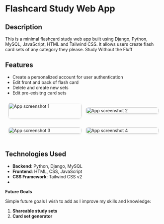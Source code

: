 # **Flashcard Study Web App** 

## **Description**

This is a minimal flashcard study web app built using Django, Python, MySQL, JavaScript, HTML and Tailwind CSS. It allows users create flash card sets of any category they please.
Study Without the Fluff

## **Features**

- Create a personalized account for user authentication
- Edit front and back of flash card
- Delete and create new sets
- Edit pre-exisitng card sets

<div style="display: grid;
            grid-template-columns: repeat(2, 1fr);
            grid-template-rows: repeat(2, 1fr);
            gap: 15px;
            max-width: 1200px;
            margin: 0 auto;
            padding: 10px;">
  <img style="width: 100%; 
              height: 100%;
              object-fit: cover;
              border-radius: 8px;
              box-shadow: 0 2px 4px rgba(0,0,0,0.1);
              transition: transform 0.2s;"
       alt="App screenshot 1" 
       src="https://github.com/user-attachments/assets/f0bb8691-0c88-4fde-aecb-ca9af559bd2c">
            
  <img style="width: 100%; 
              height: 100%;
              object-fit: cover;
              border-radius: 8px;
              box-shadow: 0 2px 4px rgba(0,0,0,0.1);
              transition: transform 0.2s;"
       alt="App screenshot 2" 
       src="https://github.com/user-attachments/assets/ea15b183-5496-4bfb-878a-e32b37c465d6">
  
  <img style="width: 100%; 
              height: 100%;
              object-fit: cover;
              border-radius: 8px;
              box-shadow: 0 2px 4px rgba(0,0,0,0.1);
              transition: transform 0.2s;"
       alt="App screenshot 3" 
       src="https://github.com/user-attachments/assets/f0bb8691-0c88-4fde-aecb-ca9af559bd2c">
            
  <img style="width: 100%; 
              height: 100%;
              object-fit: cover;
              border-radius: 8px;
              box-shadow: 0 2px 4px rgba(0,0,0,0.1);
              transition: transform 0.2s;"
       alt="App screenshot 4" 
       src="https://github.com/user-attachments/assets/ea15b183-5496-4bfb-878a-e32b37c465d6">
</div>



## **Technologies Used**

- **Backend**: Python, Django, MySQL
- **Frontend**: HTML, CSS, JavaScript
- **CSS Framework**: Tailwind CSS v2
- 
**Future Goals**

Simple future goals I wish to add as I improve my skills and knowledge:

1. **Shareable study sets**
2.  **Card set generator**
